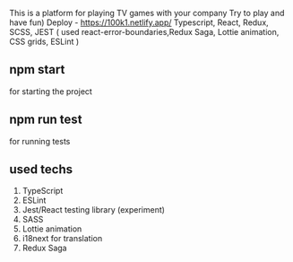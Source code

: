 This is a platform for playing TV games with your company
Try to play and have fun)
Deploy - https://100k1.netlify.app/
Typescript, React, Redux, SCSS, JEST ( used react-error-boundaries,Redux Saga, Lottie animation, CSS grids, ESLint )

## npm start 
for starting the project


## npm run test 
for running tests


## used techs
1. TypeScript
2. ESLint
3. Jest/React testing library (experiment)
4. SASS
5. Lottie animation
6. i18next for translation
7. Redux Saga